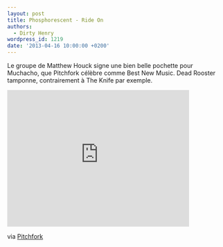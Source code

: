 ```yaml
---
layout: post
title: Phosphorescent - Ride On
authors:
  - Dirty Henry
wordpress_id: 1219
date: '2013-04-16 10:00:00 +0200'
---
```

Le groupe de Matthew Houck signe une bien belle pochette pour Muchacho, que Pitchfork célèbre comme Best New Music. Dead Rooster tamponne, contrairement à The Knife par exemple.

<iframe width="420" height="315" src="http://www.youtube.com/embed/5NrM5IIyRm0" frameborder="0" allowfullscreen></iframe>

via [Pitchfork](http://pitchfork.com/reviews/albums/17522-phosphorescent-muchacho/)
